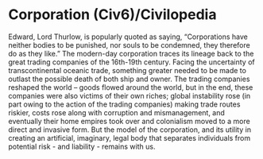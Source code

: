 # Corporation (Civ6)/Civilopedia

Edward, Lord Thurlow, is popularly quoted as saying, “Corporations have neither bodies to be punished, nor souls to be condemned, they therefore do as they like.” The modern-day corporation traces its lineage back to the great trading companies of the 16th-19th century. Facing the uncertainty of transcontinental oceanic trade, something greater needed to be made to outlast the possible death of both ship and owner. The trading companies reshaped the world – goods flowed around the world, but in the end, these companies were also victims of their own riches; global instability rose (in part owing to the action of the trading companies) making trade routes riskier, costs rose along with corruption and mismanagement, and eventually their home empires took over and colonialism moved to a more direct and invasive form. But the model of the corporation, and its utility in creating an artificial, imaginary, legal body that separates individuals from potential risk - and liability - remains with us.